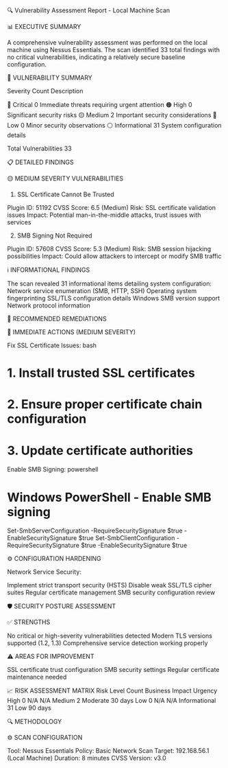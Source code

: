 🔍 Vulnerability Assessment Report - Local Machine Scan

📊 EXECUTIVE SUMMARY

A comprehensive vulnerability assessment was performed on the local machine using Nessus Essentials. The scan identified 33 total findings with no critical vulnerabilities, indicating a relatively secure baseline configuration.

🚨 VULNERABILITY SUMMARY

Severity	Count	Description

🔴 Critical	0     	  Immediate threats requiring urgent attention
🟠 High	0	            Significant security risks
🟡 Medium	2	          Important security considerations
🔵 Low	0	            Minor security observations
⚪ Informational 31	  System configuration details

Total Vulnerabilities	33	

📋 DETAILED FINDINGS

🟡 MEDIUM SEVERITY VULNERABILITIES

1. SSL Certificate Cannot Be Trusted
   
Plugin ID: 51192
CVSS Score: 6.5 (Medium)
Risk: SSL certificate validation issues
Impact: Potential man-in-the-middle attacks, trust issues with services

2. SMB Signing Not Required
   
Plugin ID: 57608
CVSS Score: 5.3 (Medium)
Risk: SMB session hijacking possibilities
Impact: Could allow attackers to intercept or modify SMB traffic

ℹ️ INFORMATIONAL FINDINGS

The scan revealed 31 informational items detailing system configuration:
Network service enumeration (SMB, HTTP, SSH)
Operating system fingerprinting
SSL/TLS configuration details
Windows SMB version support
Network protocol information

🔧 RECOMMENDED REMEDIATIONS

🚀 IMMEDIATE ACTIONS (MEDIUM SEVERITY)

Fix SSL Certificate Issues:
bash
# 1. Install trusted SSL certificates
# 2. Ensure proper certificate chain configuration
# 3. Update certificate authorities

Enable SMB Signing:
powershell
# Windows PowerShell - Enable SMB signing
Set-SmbServerConfiguration -RequireSecuritySignature $true -EnableSecuritySignature $true
Set-SmbClientConfiguration -RequireSecuritySignature $true -EnableSecuritySignature $true

⚙️ CONFIGURATION HARDENING

Network Service Security:

Implement strict transport security (HSTS)
Disable weak SSL/TLS cipher suites
Regular certificate management
SMB security configuration review

🛡️ SECURITY POSTURE ASSESSMENT

✅ STRENGTHS

No critical or high-severity vulnerabilities detected
Modern TLS versions supported (1.2, 1.3)
Comprehensive service detection working properly

⚠️ AREAS FOR IMPROVEMENT

SSL certificate trust configuration
SMB security settings
Regular certificate maintenance needed

📈 RISK ASSESSMENT MATRIX
Risk Level	Count	Business Impact	Urgency
High	0	N/A	N/A
Medium	2	Moderate	30 days
Low	0	N/A	N/A
Informational	31	Low	90 days

🔍 METHODOLOGY

⚙️ SCAN CONFIGURATION

Tool: Nessus Essentials
Policy: Basic Network Scan
Target: 192.168.56.1 (Local Machine)
Duration: 8 minutes
CVSS Version: v3.0

